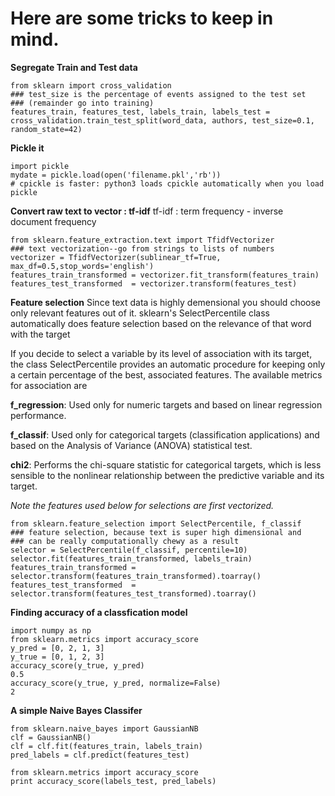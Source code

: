 # Here are some tricks to keep in mind.

**Segregate Train and Test data**
```
from sklearn import cross_validation
### test_size is the percentage of events assigned to the test set
### (remainder go into training)
features_train, features_test, labels_train, labels_test = cross_validation.train_test_split(word_data, authors, test_size=0.1, random_state=42)
```

**Pickle it**
```
import pickle
mydate = pickle.load(open('filename.pkl','rb'))
# cpickle is faster: python3 loads cpickle automatically when you load pickle
```

**Convert raw text to vector : tf-idf**
tf-idf : term frequency - inverse document frequency
```
from sklearn.feature_extraction.text import TfidfVectorizer
### text vectorization--go from strings to lists of numbers
vectorizer = TfidfVectorizer(sublinear_tf=True, max_df=0.5,stop_words='english')
features_train_transformed = vectorizer.fit_transform(features_train)
features_test_transformed  = vectorizer.transform(features_test)
```
**Feature selection**
Since text data is highly demensional you should choose only relevant features out of it.
sklearn's SelectPercentile class automatically does feature selection based on the relevance of
that word with the target

If you decide to select a variable by its level of association with its target, 
the class SelectPercentile provides an automatic procedure for keeping only a certain percentage of the best,
associated features. The available metrics for association are

**f_regression**: Used only for numeric targets and based on linear regression performance.

**f_classif**: Used only for categorical targets (classification applications) and based on the Analysis of Variance (ANOVA) statistical test.

**chi2**: Performs the chi-square statistic for categorical targets, which is less sensible to the nonlinear relationship between the predictive variable and its target.

*Note the features used below for selections are first vectorized.*
```
from sklearn.feature_selection import SelectPercentile, f_classif
### feature selection, because text is super high dimensional and 
### can be really computationally chewy as a result
selector = SelectPercentile(f_classif, percentile=10)
selector.fit(features_train_transformed, labels_train)
features_train_transformed = selector.transform(features_train_transformed).toarray()
features_test_transformed  = selector.transform(features_test_transformed).toarray()
```
**Finding accuracy of a classfication model**
```
import numpy as np
from sklearn.metrics import accuracy_score
y_pred = [0, 2, 1, 3]
y_true = [0, 1, 2, 3]
accuracy_score(y_true, y_pred)
0.5
accuracy_score(y_true, y_pred, normalize=False)
2
```
**A simple Naive Bayes Classifer**
```
from sklearn.naive_bayes import GaussianNB
clf = GaussianNB()
clf = clf.fit(features_train, labels_train)
pred_labels = clf.predict(features_test)

from sklearn.metrics import accuracy_score
print accuracy_score(labels_test, pred_labels)
```


